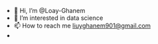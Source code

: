 - 👋 Hi, I’m @Loay-Ghanem
- 👀 I’m interested in data science
- 📫 How to reach me liuyghanem901@gmail.com
- 

<!---
Loay-Ghanem/Loay-Ghanem is a ✨ special ✨ repository because its `README.md` (this file) appears on your GitHub profile.
You can click the Preview link to take a look at your changes.
--->
